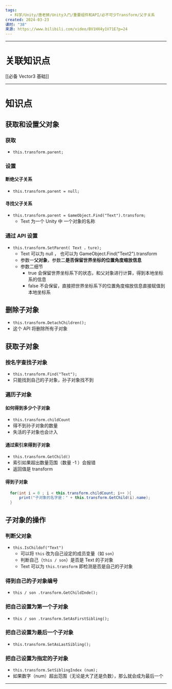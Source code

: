 ```yaml
---
tags:
  - 科学/Unity/唐老狮/Unity入门/重要组件和API/必不可少Transform/父子关系
created: 2024-03-23
课时: "38"
来源: https://www.bilibili.com/video/BV1HX4y1V71E?p=24
---
```


---
# 关联知识点

[[必备 Vector3 基础]]

---
# 知识点

## 获取和设置父对象

### 获取
- `this.transform.parent;`
### 设置

#### 断绝父子关系

- `this.transform.parent = null;`
#### 寻找父子关系

- `this.transform.parent = GameObject.Find("Text").transform;`
	- Text 为一个 Unity 中 一个对象的名称
### 通过 API 设置

- `this.transform.SetParent( Text ，ture);`
	- Text 可以为 null ， 也可以为 GameObject.Find("Text2").transform 
	- 参数一**父对象**，参数二**是否保留世界坐标的位置角度缩放信息**
	- 参数二细节
		- true 会保留世界坐标系下的状态，和父对象进行计算，得到本地坐标系的信息
		- false 不会保留，直接把世界坐标系下的位置角度缩放信息直接赋值到本地坐标系
## 删除子对象

- `this.transform.DetachChildren();`
- 这个 API 将删除所有子对象
## 获取子对象

### 按名字查找子对象

- `this.transform.Find("Text");`
- 只能找到自己的子对象，孙子对象找不到
### 遍历子对象

#### 如何得到多少个子对象

- `this.transform.childCount`
- 得不到孙子对象的数量
- 失活的子对象也会计入
#### 通过索引来得到子对象

- `this.transform.GetChild()`
- 索引如果超出数量范围（数量 -1 ）会报错
- 返回值是 transform
#### 得到子对象

```C#
  for(int i = 0 ; i < this.transform.childCount; i++ ){
	  print("子对象的名字是：" + this.transform.GetChild(i).name);
  }
```
## 子对象的操作

### 判断父对象

- `this.IsChildof("Text")`
	- 可以将 `this` 改为自己设定的成员变量（如 `son`）
	- 判断自己（`this / son`）是否是 Text 的子对象
	- Text 可以为 `this.transform` 即检测是否是自己的子对象
### 得到自己的子对象编号

- `this / son .transform.GetChildInde();`
### 把自己设置为第一个子对象

- `this / son .transform.SetAsFirstSibling();`
### 把自己设置为最后一个子对象

- `this.transform.SetAsLastSibling();`
### 把自己设置为指定的子对象

- `this.transform.SetSiblingIndex (num);`
- 如果数字（num）超出范围（无论是大了还是负数），那么就会成为最后一个

---
